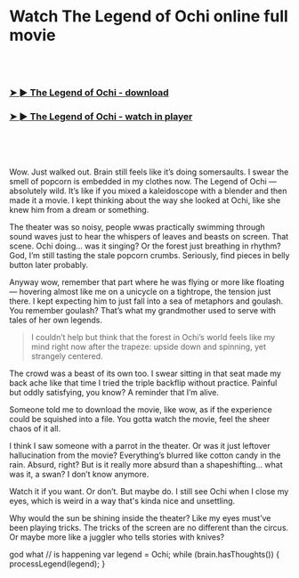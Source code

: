 <h1>Watch The Legend of Ochi online full movie</h1>


<br><br>

<h3><a href="https://Shawns-belperchtaheb1970.github.io/drtpetplfo/">➤ ► The Legend of Ochi - download</a></h3> 
<h3><a href="https://Shawns-belperchtaheb1970.github.io/drtpetplfo/">➤ ► The Legend of Ochi - watch in player</a></h3>


<br><br><br>


Wow. Just walked out. Brain still feels like it’s doing somersaults. I swear the smell of popcorn is embedded in my clothes now. The Legend of Ochi — absolutely wild. It’s like if you mixed a kaleidoscope with a blender and then made it a movie. I kept thinking about the way she looked at Ochi, like she knew him from a dream or something. 

The theater was so noisy, people wwas practically swimming through sound waves just to hear the whispers of leaves and beasts on screen. That scene. Ochi doing… was it singing? Or the forest just breathing in rhythm? God, I’m still tasting the stale popcorn crumbs. Seriously, find pieces in belly button later probably.

Anyway wow, remember that part where he was flying or more like floating — hovering almost like me on a unicycle on a tightrope, the tension just there. I kept expecting him to just fall into a sea of metaphors and goulash. You remember goulash? That’s what my grandmother used to serve with tales of her own legends. 

> I couldn’t help but think that the forest in Ochi’s world feels like my mind right now after the trapeze: upside down and spinning, yet strangely centered. 

The crowd was a beast of its own too. I swear sitting in that seat made my back ache like that time I tried the triple backflip without practice. Painful but oddly satisfying, you know? A reminder that I’m alive.

Someone told me to download the movie, like wow, as if the experience could be squished into a file. You gotta watch the movie, feel the sheer chaos of it all. 

I think I saw someone with a parrot in the theater. Or was it just leftover hallucination from the movie? Everything’s blurred like cotton candy in the rain. Absurd, right? But is it really more absurd than a shapeshifting… what was it, a swan? I don’t know anymore. 

Watch it if you want. Or don’t. But maybe do. I still see Ochi when I close my eyes, which is weird in a way that's kinda nice and unsettling. 

Why would the sun be shining inside the theater? Like my eyes must’ve been playing tricks. The tricks of the screen are no different than the circus. Or maybe more like a juggler who tells stories with knives? 

god what // is happening var legend = Ochi; while (brain.hasThoughts()) { processLegend(legend); } 
